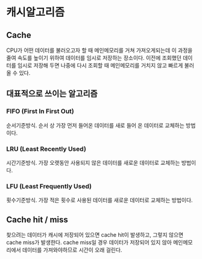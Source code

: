 # 캐시알고리즘

## Cache
CPU가 어떤 데이터를 불러오고자 할 때 메인메모리를 거쳐 가져오게되는데 이 과정을 줄여 속도를 높이기 위하여 데이터를 임시로 저장하는 장소이다.
이전에 조회했던 데이터를 임시로 저장해 두면 나중에 다시 조회할 때 메인메모리를 거치지 않고 빠르게 불러올 수 있다.

## 대표적으로 쓰이는 알고리즘

### FIFO (First In First Out)
순서기준방식.
순서 상 가장 먼저 들어온 데이터를 새로 들어 온 데이터로 교체하는 방법이다.

### LRU (Least Recently Used)
시간기준방식.
가장 오랫동안 사용되지 않은 데이터를 새로운 데이터로 교체하는 방법이다.

### LFU (Least Frequently Used)
횟수기준방식.
가장 적은 횟수로 사용된 데이터를 새로운 데이터로 교체하는 방법이다.


## Cache hit / miss
찾으려는 데이터가 캐시에 저장되어 있으면 cache hit이 발생하고, 그렇지 않으면 cache miss가 발생한다.
cache miss일 경우 데이터가 저장되어 있지 않아 메인메모리에서 데이터를 가져와야하므로 시간이 오래 걸린다.